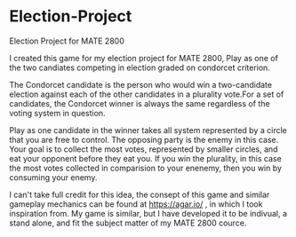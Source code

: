 # Election-Project
Election Project for MATE 2800

I created this game for my election project for MATE 2800, Play as one of the two candiates competing in election graded on condorcet criterion.

The Condorcet candidate is the person who would win a two-candidate election against each of the other candidates in a plurality vote.For a set of candidates, the Condorcet winner is always the same regardless of the voting system in question.

Play as one candidate in the winner takes all system represented by a circle that you are free to control. The opposing party is the enemy in this case. Your goal is to collect the most votes, represented by smaller circles, and eat your opponent before they eat you. If you win the plurality, in this case the most votes collected in comparision to your enenemy, then you win by consuming your enemy. 

I can't take full credit for this idea, the consept of this game and similar gameplay mechanics can be found at https://agar.io/ , in which I took inspiration from. My game is similar, but I have developed it to be indivual, a stand alone, and fit the subject matter of my MATE 2800 cource. 
